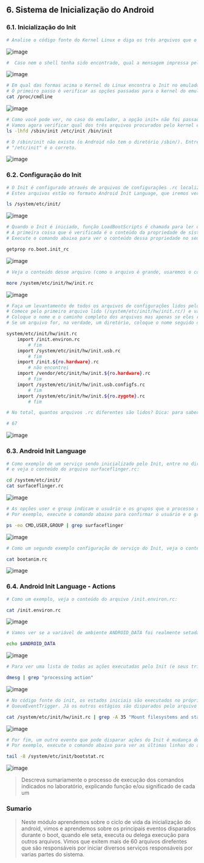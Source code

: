 ## 6. Sistema de Inicialização do Android

### 6.1. Inicialização do Init

```bash
# Analise o código fonte do Kernel Linux e diga os três arquivos que o kernel verifica procurando pelo binário do Init.
```
![image](https://user-images.githubusercontent.com/19675356/226769144-2918a2a4-1041-452c-a67a-7c7cb6485fdd.png)

```bash
#  Caso nem o shell tenha sido encontrado, qual a mensagem impressa pelo kernel?
```
![image](https://user-images.githubusercontent.com/19675356/226769469-94955db9-aff6-41a3-84b5-c281a7e3ec5b.png)

```bash
# Em qual das formas acima o Kernel do Linux encontra o Init no emulador do Android? Vamos investigar! 
# O primeiro passo é verificar as opções passadas para o kernel do emulador. Dentro do adb shell, execute:
cat /proc/cmdline
```
![image](https://user-images.githubusercontent.com/19675356/226769819-82b27731-a0bb-4696-bdbb-57c70c0ac6d9.png)

```bash
# Como você pode ver, no caso do emulador, a opção init= não foi passada. 
# Vamos agora verificar qual dos três arquivos procurados pelo kernel existem.
ls -lhfd /sbin/init /etc/init /bin/init

# O /sbin/init não existe (o Android não tem o diretório /sbin/). Entretanto, temos dois inits! Você consegue identificar qual é o correto?
# "/etc/init" é o correto.
```
![image](https://user-images.githubusercontent.com/19675356/226770165-d615354c-f694-49e4-97f8-4b51e9d059d0.png)
  
  
### 6.2. Configuração do Init  
  
```bash
# O Init é configurado através de arquivos de configurações .rc localizados, principalmente, no diretório /system/etc/init/. 
# Estes arquivos estão no formato Android Init Language, que iremos ver mais adiante.

ls /system/etc/init/
```
![image](https://user-images.githubusercontent.com/19675356/226770673-1d1266bd-1499-45cd-ad9d-6d1bb2cb30bf.png)

```bash
# Quando o Init é iniciado, função LoadBootScripts é chamada para ler os arquivos de configuração. 
# A primeira coisa que é verificada é o conteúdo da propriedade de sistema ro.boot.init_rc. 
# Execute o comando abaixo para ver o conteúdo dessa propriedade no seu sistema:

getprop ro.boot.init_rc
```
![image](https://user-images.githubusercontent.com/19675356/226771029-616aff4e-6b06-4d29-94ff-49426d13e8d6.png)

```bash
# Veja o conteúdo desse arquivo (como o arquivo é grande, usaremos o comando more)

more /system/etc/init/hw/init.rc
```
![image](https://user-images.githubusercontent.com/19675356/226771138-f9f76e40-ebcb-41ef-abc5-a5325d1cf5a1.png)

```bash
# Faça um levantamento de todos os arquivos de configurações lidos pelo Init no emulador. 
# Comece pelo primeiro arquivo lido (/system/etc/init/hw/init.rc/) e vá investigando os arquivos importados por ele. 
# Coloque o nome e o caminho completo dos arquivos mas apenas se eles realmente existirem (alguns não existirão). 
# Se um arquivo for, na verdade, um diretório, coloque o nome seguido de "/*" (e.g., /system/etc/init/*).

system/etc/init/hw/init.rc
    import /init.environ.rc
        # fim
    import /system/etc/init/hw/init.usb.rc
        # fim
    import /init.${ro.hardware}.rc
        # não encontrei
    import /vendor/etc/init/hw/init.${ro.hardware}.rc
        # fim
    import /system/etc/init/hw/init.usb.configfs.rc
        # fim
    import /system/etc/init/hw/init.${ro.zygote}.rc
        # fim
```

```bash
# No total, quantos arquivos .rc diferentes são lidos? Dica: para saber a quantidade de arquivos em um diretório execute: ls | wc -l  dentro do diretório.

# 67
```
![image](https://user-images.githubusercontent.com/19675356/226773961-19e6d528-01d1-4052-8659-b098b1ce0745.png)
  
 
### 6.3. Android Init Language
  
  
```bash
# Como exemplo de um serviço sendo inicializado pelo Init, entre no diretório /system/etc/init 
# e veja o conteúdo do arquivo surfaceflinger.rc:

cd /system/etc/init/
cat surfaceflinger.rc
```
![image](https://user-images.githubusercontent.com/19675356/226774668-150249d0-81bc-40d8-891b-0ff7a3eff402.png)

```bash
# As opções user e group indicam o usuário e os grupos que o processo de serviço de rodar. 
# Por exemplo, execute o comando abaixo para confirmar o usuário e o grupo principal do SurfaceFlinger:

ps -eo CMD,USER,GROUP | grep surfaceflinger
```
![image](https://user-images.githubusercontent.com/19675356/226774991-c069cb68-3288-4b14-af03-d1f2bb1a8012.png)

```bash
# Como um segundo exemplo configuração de serviço do Init, veja o conteúdo do arquivo bootanim.rc:

cat bootanim.rc
```
![image](https://user-images.githubusercontent.com/19675356/226775073-664d0b0c-4244-4173-8af7-158bbad79511.png)
  
  
### 6.4. Android Init Language - Actions
  
```bash
# Como um exemplo, veja o conteúdo do arquivo /init.environ.rc:

cat /init.environ.rc
```
![image](https://user-images.githubusercontent.com/19675356/226775436-b436c5a6-829f-4e6e-9540-147608ec7719.png)

```bash
# Vamos ver se a variável de ambiente ANDROID_DATA foi realmente setada no boot do sistema:

echo $ANDROID_DATA
```
![image](https://user-images.githubusercontent.com/19675356/226775736-16955436-aafa-44ea-a504-03e0f3d8733c.png)

```bash
# Para ver uma lista de todas as ações executadas pelo Init (e seus triggers) no seu sistema atual, execute:

dmesg | grep "processing action"
```
![image](https://user-images.githubusercontent.com/19675356/226775879-e11d2974-425d-4f95-8adb-3e32854e3026.png)

```bash
# No código fonte do init, os estados iniciais são executados no próprio código usando o método 
# QueueEventTrigger. Já os outros estágios são disparados pelo arquivo de configuração principal do init (/system/etc/init/hw/init.rc):

cat /system/etc/init/hw/init.rc | grep -A 35 "Mount filesystems and start core system services"
```
![image](https://user-images.githubusercontent.com/19675356/226776125-bfad98eb-e824-45c3-9629-de9855833877.png)

```bash
# Por fim, um outro evento que pode disparar ações do Init é mudança de propriedades do sistema. 
# Por exemplo, execute o comando abaixo para ver as últimas linhas do arquivo /system/etc/init/bootstat.rc:

tail -8 /system/etc/init/bootstat.rc
```
![image](https://user-images.githubusercontent.com/19675356/226776304-00008474-4f44-4f76-9779-1803ea359e26.png)
  
  
> Descreva sumariamente o processo de execução dos comandos indicados no laboratório, explicando função e/ou significado de cada um

### Sumario

> Neste módulo aprendemos sobre o ciclo de vida da inicialização do android, vimos e aprendemos sobre os principais
> eventos disparados durante o boot, quando ele seta, executa ou delega execução para outros arquivos.
> Vimos que exitem mais de 60 arquivos direfentes que são responsáveis por iniciar diversos serviços responsáveis
> por varias partes do sistema.
